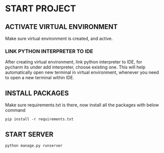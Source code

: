 # START PROJECT

## ACTIVATE VIRTUAL ENVIRONMENT

Make sure virtual environment is created, and active.

### LINK PYTHON INTERPRETER TO IDE

After creating virtual environment, link python interpreter to IDE, for pycharm its under add interpreter, choose existing one. This will help automatically open new terminal in virtual environment, whenever you need to open a new terminal within IDE.

## INSTALL PACKAGES

Make sure requirements.txt is there, now install all the packages with below command

```
pip install -r requirements.txt
```

## START SERVER

```
python manage.py runserver
```

